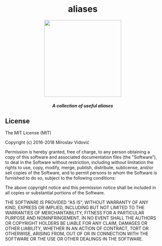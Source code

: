 <div align="center">

# aliases

<img src="http://icons.iconarchive.com/icons/graphicloads/colorful-long-shadow/256/Pointer-2-icon.png" height="250px" width="250px">

##### A collection of useful aliases

</div>

## License

The MIT License (MIT)

Copyright (c) 2016-2018 Miroslav Vidović

Permission is hereby granted, free of charge, to any person obtaining a copy
of this software and associated documentation files (the "Software"), to deal
in the Software without restriction, including without limitation the rights
to use, copy, modify, merge, publish, distribute, sublicense, and/or sell
copies of the Software, and to permit persons to whom the Software is
furnished to do so, subject to the following conditions:

The above copyright notice and this permission notice shall be included in all
copies or substantial portions of the Software.

THE SOFTWARE IS PROVIDED "AS IS", WITHOUT WARRANTY OF ANY KIND, EXPRESS OR
IMPLIED, INCLUDING BUT NOT LIMITED TO THE WARRANTIES OF MERCHANTABILITY,
FITNESS FOR A PARTICULAR PURPOSE AND NONINFRINGEMENT. IN NO EVENT SHALL THE
AUTHORS OR COPYRIGHT HOLDERS BE LIABLE FOR ANY CLAIM, DAMAGES OR OTHER
LIABILITY, WHETHER IN AN ACTION OF CONTRACT, TORT OR OTHERWISE, ARISING FROM,
OUT OF OR IN CONNECTION WITH THE SOFTWARE OR THE USE OR OTHER DEALINGS IN THE
SOFTWARE.
